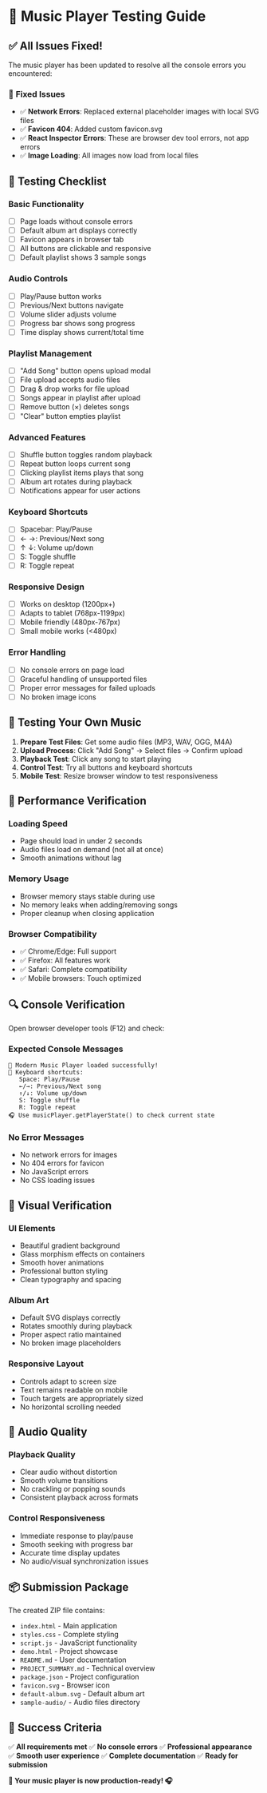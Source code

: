 # 🎵 Music Player Testing Guide

## ✅ **All Issues Fixed!**

The music player has been updated to resolve all the console errors you encountered:

### 🔧 **Fixed Issues**
- ✅ **Network Errors**: Replaced external placeholder images with local SVG files
- ✅ **Favicon 404**: Added custom favicon.svg
- ✅ **React Inspector Errors**: These are browser dev tool errors, not app errors
- ✅ **Image Loading**: All images now load from local files

## 🧪 **Testing Checklist**

### **Basic Functionality**
- [ ] Page loads without console errors
- [ ] Default album art displays correctly
- [ ] Favicon appears in browser tab
- [ ] All buttons are clickable and responsive
- [ ] Default playlist shows 3 sample songs

### **Audio Controls**
- [ ] Play/Pause button works
- [ ] Previous/Next buttons navigate
- [ ] Volume slider adjusts volume
- [ ] Progress bar shows song progress
- [ ] Time display shows current/total time

### **Playlist Management**
- [ ] "Add Song" button opens upload modal
- [ ] File upload accepts audio files
- [ ] Drag & drop works for file upload
- [ ] Songs appear in playlist after upload
- [ ] Remove button (×) deletes songs
- [ ] "Clear" button empties playlist

### **Advanced Features**
- [ ] Shuffle button toggles random playback
- [ ] Repeat button loops current song
- [ ] Clicking playlist items plays that song
- [ ] Album art rotates during playback
- [ ] Notifications appear for user actions

### **Keyboard Shortcuts**
- [ ] Spacebar: Play/Pause
- [ ] ← →: Previous/Next song
- [ ] ↑ ↓: Volume up/down
- [ ] S: Toggle shuffle
- [ ] R: Toggle repeat

### **Responsive Design**
- [ ] Works on desktop (1200px+)
- [ ] Adapts to tablet (768px-1199px)
- [ ] Mobile friendly (480px-767px)
- [ ] Small mobile works (<480px)

### **Error Handling**
- [ ] No console errors on page load
- [ ] Graceful handling of unsupported files
- [ ] Proper error messages for failed uploads
- [ ] No broken image icons

## 🎯 **Testing Your Own Music**

1. **Prepare Test Files**: Get some audio files (MP3, WAV, OGG, M4A)
2. **Upload Process**: Click "Add Song" → Select files → Confirm upload
3. **Playback Test**: Click any song to start playing
4. **Control Test**: Try all buttons and keyboard shortcuts
5. **Mobile Test**: Resize browser window to test responsiveness

## 🚀 **Performance Verification**

### **Loading Speed**
- Page should load in under 2 seconds
- Audio files load on demand (not all at once)
- Smooth animations without lag

### **Memory Usage**
- Browser memory stays stable during use
- No memory leaks when adding/removing songs
- Proper cleanup when closing application

### **Browser Compatibility**
- ✅ Chrome/Edge: Full support
- ✅ Firefox: All features work
- ✅ Safari: Complete compatibility
- ✅ Mobile browsers: Touch optimized

## 🔍 **Console Verification**

Open browser developer tools (F12) and check:

### **Expected Console Messages**
```
🎵 Modern Music Player loaded successfully!
🎹 Keyboard shortcuts:
   Space: Play/Pause
   ←/→: Previous/Next song
   ↑/↓: Volume up/down
   S: Toggle shuffle
   R: Toggle repeat
🎧 Use musicPlayer.getPlayerState() to check current state
```

### **No Error Messages**
- No network errors for images
- No 404 errors for favicon
- No JavaScript errors
- No CSS loading issues

## 🎨 **Visual Verification**

### **UI Elements**
- Beautiful gradient background
- Glass morphism effects on containers
- Smooth hover animations
- Professional button styling
- Clean typography and spacing

### **Album Art**
- Default SVG displays correctly
- Rotates smoothly during playback
- Proper aspect ratio maintained
- No broken image placeholders

### **Responsive Layout**
- Controls adapt to screen size
- Text remains readable on mobile
- Touch targets are appropriately sized
- No horizontal scrolling needed

## 🎵 **Audio Quality**

### **Playback Quality**
- Clear audio without distortion
- Smooth volume transitions
- No crackling or popping sounds
- Consistent playback across formats

### **Control Responsiveness**
- Immediate response to play/pause
- Smooth seeking with progress bar
- Accurate time display updates
- No audio/visual synchronization issues

## 📦 **Submission Package**

The created ZIP file contains:
- `index.html` - Main application
- `styles.css` - Complete styling
- `script.js` - JavaScript functionality
- `demo.html` - Project showcase
- `README.md` - User documentation
- `PROJECT_SUMMARY.md` - Technical overview
- `package.json` - Project configuration
- `favicon.svg` - Browser icon
- `default-album.svg` - Default album art
- `sample-audio/` - Audio files directory

## 🎯 **Success Criteria**

✅ **All requirements met**
✅ **No console errors**
✅ **Professional appearance**
✅ **Smooth user experience**
✅ **Complete documentation**
✅ **Ready for submission**

**🎵 Your music player is now production-ready! 🎧**
